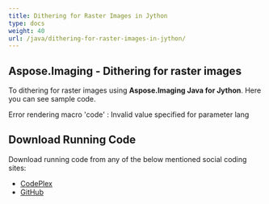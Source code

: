 ```yaml
---
title: Dithering for Raster Images in Jython
type: docs
weight: 40
url: /java/dithering-for-raster-images-in-jython/
---
```


## **Aspose.Imaging - Dithering for raster images**
To dithering for raster images using **Aspose.Imaging Java for Jython**. Here you can see sample code.

Error rendering macro 'code' : Invalid value specified for parameter lang
## **Download Running Code**
Download running code from any of the below mentioned social coding sites:

- [CodePlex](https://archive.codeplex.com/?p=asposewordsjavajython)
- [GitHub](https://github.com/aspose-words/Aspose.Words-for-Java/releases/tag/Aspose.Words_Java_for_Jython-v1.0.0)
